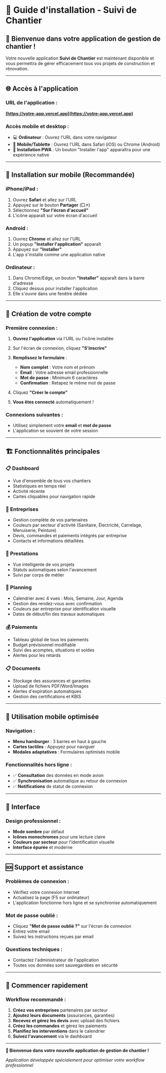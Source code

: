 # 📧 Guide d'installation - Suivi de Chantier

## 🎯 Bienvenue dans votre application de gestion de chantier !

Votre nouvelle application **Suivi de Chantier** est maintenant disponible et vous permettra de gérer efficacement tous vos projets de construction et rénovation.

---

## 🌐 Accès à l'application

### **URL de l'application :**

**[https://votre-app.vercel.app](https://votre-app.vercel.app)**

### **Accès mobile et desktop :**

- 💻 **Ordinateur** : Ouvrez l'URL dans votre navigateur
- 📱 **Mobile/Tablette** : Ouvrez l'URL dans Safari (iOS) ou Chrome (Android)
- 📲 **Installation PWA** : Un bouton "Installer l'app" apparaîtra pour une expérience native

---

## 📱 Installation sur mobile (Recommandée)

### **iPhone/iPad :**

1. Ouvrez **Safari** et allez sur l'URL
2. Appuyez sur le bouton **Partager** (□↗)
3. Sélectionnez **"Sur l'écran d'accueil"**
4. L'icône apparaît sur votre écran d'accueil

### **Android :**

1. Ouvrez **Chrome** et allez sur l'URL
2. Un popup **"Installer l'application"** apparaît
3. Appuyez sur **"Installer"**
4. L'app s'installe comme une application native

### **Ordinateur :**

1. Dans Chrome/Edge, un bouton **"Installer"** apparaît dans la barre d'adresse
2. Cliquez dessus pour installer l'application
3. Elle s'ouvre dans une fenêtre dédiée

---

## 🔐 Création de votre compte

### **Première connexion :**

1. **Ouvrez l'application** via l'URL ou l'icône installée
2. Sur l'écran de connexion, cliquez **"S'inscrire"**
3. **Remplissez le formulaire** :

   - **Nom complet** : Votre nom et prénom
   - **Email** : Votre adresse email professionnelle
   - **Mot de passe** : Minimum 6 caractères
   - **Confirmation** : Retapez le même mot de passe

4. Cliquez **"Créer le compte"**
5. **Vous êtes connecté** automatiquement !

### **Connexions suivantes :**

- Utilisez simplement votre **email** et **mot de passe**
- L'application se souvient de votre session

---

## 🏗️ Fonctionnalités principales

### **📋 Dashboard**

- Vue d'ensemble de tous vos chantiers
- Statistiques en temps réel
- Activité récente
- Cartes cliquables pour navigation rapide

### **🏢 Entreprises**

- Gestion complète de vos partenaires
- Couleurs par secteur d'activité (Sanitaire, Électricité, Carrelage, Menuiserie, Peinture)
- Devis, commandes et paiements intégrés par entreprise
- Contacts et informations détaillées

### **📄 Prestations**

- Vue intelligente de vos projets
- Statuts automatiques selon l'avancement
- Suivi par corps de métier

### **📅 Planning**

- Calendrier avec 4 vues : Mois, Semaine, Jour, Agenda
- Gestion des rendez-vous avec confirmation
- Couleurs par entreprise pour identification visuelle
- Dates de début/fin des travaux automatiques

### **💰 Paiements**

- Tableau global de tous les paiements
- Budget prévisionnel modifiable
- Suivi des acomptes, situations et soldes
- Alertes pour les retards

### **📋 Documents**

- Stockage des assurances et garanties
- Upload de fichiers PDF/Word/Images
- Alertes d'expiration automatiques
- Gestion des certifications et KBIS

---

## 📱 Utilisation mobile optimisée

### **Navigation :**

- **Menu hamburger** : 3 barres en haut à gauche
- **Cartes tactiles** : Appuyez pour naviguer
- **Modales adaptatives** : Formulaires optimisés mobile

### **Fonctionnalités hors ligne :**

- ✅ **Consultation** des données en mode avion
- ✅ **Synchronisation** automatique au retour de connexion
- ✅ **Notifications** de statut de connexion

---

## 🎨 Interface

### **Design professionnel :**

- **Mode sombre** par défaut
- **Icônes monochromes** pour une lecture claire
- **Couleurs par secteur** pour l'identification visuelle
- **Interface épurée** et moderne

---

## 🆘 Support et assistance

### **Problèmes de connexion :**

- Vérifiez votre connexion Internet
- Actualisez la page (F5 sur ordinateur)
- L'application fonctionne hors ligne et se synchronise automatiquement

### **Mot de passe oublié :**

- Cliquez **"Mot de passe oublié ?"** sur l'écran de connexion
- Entrez votre email
- Suivez les instructions reçues par email

### **Questions techniques :**

- Contactez l'administrateur de l'application
- Toutes vos données sont sauvegardées en sécurité

---

## 🚀 Commencer rapidement

### **Workflow recommandé :**

1. **Créez vos entreprises** partenaires par secteur
2. **Ajoutez leurs documents** (assurances, garanties)
3. **Recevez et gérez les devis** avec upload des fichiers
4. **Créez les commandes** et gérez les paiements
5. **Planifiez les interventions** dans le calendrier
6. **Suivez l'avancement** via le dashboard

---

**🎉 Bienvenue dans votre nouvelle application de gestion de chantier !**

_Application développée spécialement pour optimiser votre workflow professionnel_
